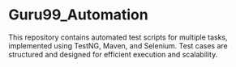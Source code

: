 # Guru99_Automation
This repository contains automated test scripts for multiple tasks, implemented using TestNG, Maven, and Selenium. 
Test cases are structured and designed for efficient execution and scalability.
